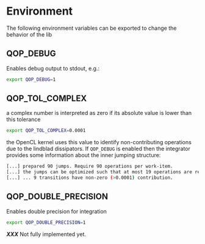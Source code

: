 # Environment
The following environment variables can be exported to change the behavior of the lib

## QOP_DEBUG

Enables debug output to stdout, e.g.:

```bash
export QOP_DEBUG=1
```

## QOP_TOL_COMPLEX

a complex number is interpreted as zero if its absolute value is lower than this tolerance

```bash
export QOP_TOL_COMPLEX=0.0001
```

the OpenCL kernel uses this value to identify non-contributing operations due to the lindblad dissipators.
If `QOP_DEBUG` is enabled then the integrator provides some information about the inner jumping structure:

```bash
[...] prepared 90 jumps. Require 90 operations per work-item.
[...] the jumps can be optimized such that at most 19 operations are required
[...] ... 9 transitions have non-zero (>0.0001) contribution.
```

## QOP_DOUBLE_PRECISION

Enables double precision for integration

```bash
export QOP_DOUBLE_PRECISION=1
```

***XXX*** Not fully implemented yet.
